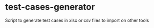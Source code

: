 # test-cases-generator
 Script to generate test cases in xlsx or csv files to import on other tools
